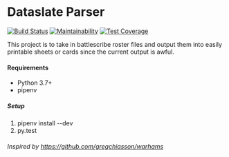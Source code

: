 # Dataslate Parser

[![Build Status](https://drone.stvnksslr.com/api/badges/stvnksslr/dataslate/status.svg)](https://drone.stvnksslr.com/stvnksslr/dataslate)
[![Maintainability](https://api.codeclimate.com/v1/badges/86bd40b6d3fd037140d4/maintainability)](https://codeclimate.com/github/stvnksslr/dataslate-parser/maintainability)
[![Test Coverage](https://api.codeclimate.com/v1/badges/86bd40b6d3fd037140d4/test_coverage)](https://codeclimate.com/github/stvnksslr/dataslate-parser/test_coverage)

This project is to take in battlescribe roster files and output them into easily printable sheets or cards since the current output is awful.

#### Requirements
* Python 3.7+
* pipenv 

##### Setup
1. pipenv install --dev
2. py.test


###### Inspired by https://github.com/gregchiasson/warhams 

